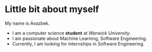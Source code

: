 # Little bit about myself

My name is Avazbek.
- I am a computer science **student** at _Warwick University_.
- I am passionate about Machine Learning, Software Engineering.
- Currently, I am looking for internships in Software Engineering.

